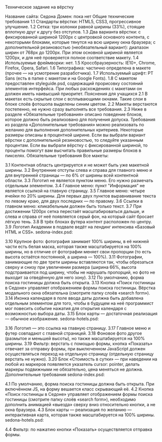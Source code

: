 Техническое задание на вёрстку

Название сайта: Седона
Домен: пока нет
Общие технические требования
1.1 Стандарты вёрстки: HTML5, CSS3, прогрессивное улучшение.
1.2 Сетка: три колонки равной ширины (33%), стоящие вплотную друг к другу без отступов.
1.3 Два варианта вёрстки:
с фиксированной шириной 1200px с центровкой основного контента, с некоторыми блоками, которые тянутся на всю ширину окна браузера;
с дополнительной резиновостью (необязательный вариант): диапазон ширин от 768px до 1200px. При этом основной шириной является 1200px, и для неё проверяется полное соответствие макету.
1.4 Используемые фреймворки: нет.
1.5 Кроссбраузерность: IE10+, Chrome, Firefox, Opera, Safari.
1.6 Типографика: частично определена в макете (прочее — на усмотрение разработчика).
1.7 Используемый шрифт: PT Sans (есть в папке с макетом и на Google Fonts).
1.8 С макетом предоставлен styleguide.psd, содержащий прорисовку состояний элементов интерфейса. При любых расхождениях с макетами он должен иметь наивысший приоритет.
Пояснения для учащихся
2.1 В макетах есть скрытые слои с всплывающими окнами. Такие слои в блоке слоёв фотошопа выделены синим цветом.
2.2 Макеты верстаются постепенно, не нужно сразу выполнять все требования.
2.3 Ниже в разделе «Обязательные требования» описано поведение блоков, которое должно быть реализовано для получения допуска. Требования из раздела «Дополнительные требования» можно реализовать по желанию для выполнения дополнительных критериев. Некоторые размеры описаны в процентной ширине. Если вы выбрали вариант вёрстки с дополнительной резиновостью, то следуйте указанным процентам. Если вы выбрали вёрстку с фиксированной шириной, то проценты помогут вам высчитать правильные размеры блоков в пикселях.
Обязательные требования
Все макеты:

3.1 Контентная область центрируется и не может быть уже макетной ширины.
3.2 Внутренние отступы слева и справа для главного меню и для внутренней страницы — по 6% от ширины всей контентной области.
3.3 Логотип не является пунктом меню. Его нужно размечать отдельным элементом.
3.4 Главное меню: пункт "Информация" не является ссылкой на главную страницу.
3.5 Главное меню: четыре ячейки по 20% ширины. Для первых двух пунктов выравнивание текста по левому краю, для двух последних — по правому.
3.6 Ссылки в главном меню: кликабельным должен быть только текст.
3.7 При достижении 1200px сетка перестаёт масштабироваться дальше, и слева и справа от неё появляется серый фон, на который сайт бросает лёгкую тень.
3.8 В трёх блоках футера контент расположен по центру.
3.9 Логотип Академии в подвале ведёт на лендинг интенсива «Базовый HTML и CSS».
sedona-index.psd:

3.10 Крупное фото: фотография занимает 100% ширины, в её нижней части есть белая маска, которая также масштабируется на 100% ширины, но в отличие от фотографии меняет свои пропорции (то есть высота остаётся постоянной, а ширина — 100%).
3.11 Фотографии, занимающие по две трети ширины вставляются так, чтобы обрезаться сверху и снизу при увеличении размера (ширина 66%, высота подстраивается под ширину, чтобы не нарушать пропорций, но фото не выходит за отведённую для него зону).
3.12 По умолчанию, форма поиска гостиницы должна быть открыта.
3.13 Кнопка «Поиск гостиницы в Седоне» управляет отображением формы поиска гостиницы. Вёрстка модального окна обязательна (смотрите папку слоёв «search form»).
3.14 Иконка календаря в поле ввода даты должна быть добавлена отдельным элементом для того, чтобы в будущем на неё программист мог повесить событие нажатия для открытия календаря с возможностью выбора даты.
3.15 Блок карты — достаточная реализация — обычное изображение.
sedona-hotels.psd:

3.16 Логотип — это ссылка на главную страницу.
3.17 Главное меню и футер совпадают с главной страницей.
3.18 Фоновое фото другое (размытое и меньшей высоты), но также масштабируется на 100% ширины.
3.19 Фильтр: верстать с помощью формы, кнопка «Показать» отвечает за отправку формы, при выключенном JavaScript должен осуществляться переход на отдельную страницу (отдельную страницу верстать не нужно).
3.20 Блок «Стоимость в сутки» — при наведении на любой из маркеров появляется указатель cursor: pointer, делать маркеры подвижными не обязательно, цена меняться не должна.
Дополнительные требования
sedona-index.psd:

4.1 По умолчанию, форма поиска гостиницы должна быть открыта. При включённом JS, на форму вешается класс скрывающий её.
4.2 Кнопка «Поиск гостиницы в Седоне» управляет отображением формы поиска гостиницы (смотрите папку слоёв «search form»), необходимо дополнить анимацией «выезда» сверху вниз относительно кнопки, а не окна браузера.
4.3 Блок карты — реализация по желанию — интерактивная карта, которая также масштабируется на 100% ширины.
sedona-hotels.psd:

4.4 Фильтр: по нажатию кнопки «Показать» осуществляется отправка формы.